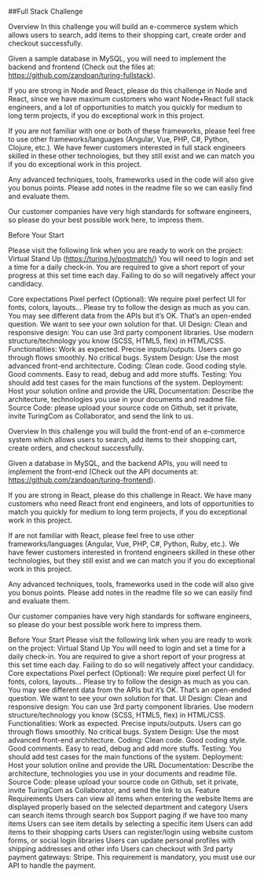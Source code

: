 ##Full Stack Challenge

Overview
In this challenge you will build an e-commerce system which allows users to search, add items to their shopping cart, create order and checkout successfully.

Given a sample database in MySQL, you will need to implement the backend and frontend (Check out the files at: https://github.com/zandoan/turing-fullstack).

If you are strong in Node and React, please do this challenge in Node and React, since we have maximum customers who want Node+React full stack engineers, and a lot of opportunities to match you quickly for medium to long term projects, if you do exceptional work in this project.

If you are not familiar with one or both of these frameworks, please feel free to use other frameworks/languages (Angular, Vue, PHP, C#, Python, Clojure, etc.). We have fewer customers interested in full stack engineers skilled in these other technologies, but they still exist and we can match you if you do exceptional work in this project.

Any advanced techniques, tools, frameworks used in the code will also give you bonus points. Please add notes in the readme file so we can easily find and evaluate them.

Our customer companies have very high standards for software engineers, so please do your best possible work here, to impress them.


Before Your Start

Please visit the following link when you are ready to work on the project: Virtual Stand Up (https://turing.ly/postmatch/)
You will need to login and set a time for a daily check-in.
You are required to give a short report of your progress at this set time each day. Failing to do so will negatively affect your candidacy.


Core expectations
Pixel perfect (Optional): We require pixel perfect UI for fonts, colors, layouts... Please try to follow the design as much as you can. You may see different data from the APIs but it’s OK. That’s an open-ended question. We want to see your own solution for that.
UI Design:
Clean and responsive design: You can use 3rd party component libraries. Use modern structure/technology you know (SCSS, HTML5, flex) in HTML/CSS.
Functionalities: Work as expected. Precise inputs/outputs. Users can go through flows smoothly. No critical bugs.
System Design: Use the most advanced front-end architecture.
Coding: Clean code. Good coding style. Good comments. Easy to read, debug and add more stuffs.
Testing: You should add test cases for the main functions of the system.
Deployment: Host your solution online and provide the URL
Documentation: Describe the architecture, technologies you use in your documents and readme file.
Source Code: please upload your source code on Github, set it private, invite TuringCom as Collaborator, and send the link to us.




 
Overview
In this challenge you will build the front-end of an e-commerce system which allows users to search, add items to their shopping cart, create orders, and checkout successfully.

Given a database in MySQL, and the backend APIs, you will need to implement the front-end (Check out the API documents at: https://github.com/zandoan/turing-frontend).

If you are strong in React, please do this challenge in React. We have many customers who need React front end engineers, and lots of opportunities to match you quickly for medium to long term projects, if you do exceptional work in this project.

If are not familiar with React, please feel free to use other frameworks/languages (Angular, Vue, PHP, C#, Python, Ruby, etc.). We have fewer customers interested in frontend engineers skilled in these other technologies, but they still exist and we can match you if you do exceptional work in this project.

Any advanced techniques, tools, frameworks used in the code will also give you bonus points. Please add notes in the readme file so we can easily find and evaluate them.

Our customer companies have very high standards for software engineers, so please do your best possible work here to impress them.

Before Your Start
Please visit the following link when you are ready to work on the project: Virtual Stand Up
You will need to login and set a time for a daily check-in.
You are required to give a short report of your progress at this set time each day. Failing to do so will negatively affect your candidacy.
Core expectations
Pixel perfect (Optional): We require pixel perfect UI for fonts, colors, layouts... Please try to follow the design as much as you can. You may see different data from the APIs but it’s OK. That’s an open-ended question. We want to see your own solution for that.
UI Design:
Clean and responsive design: You can use 3rd party component libraries. Use modern structure/technology you know (SCSS, HTML5, flex) in HTML/CSS.
Functionalities: Work as expected. Precise inputs/outputs. Users can go through flows smoothly. No critical bugs.
System Design: Use the most advanced front-end architecture.
Coding: Clean code. Good coding style. Good comments. Easy to read, debug and add more stuffs.
Testing: You should add test cases for the main functions of the system.
Deployment: Host your solution online and provide the URL
Documentation: Describe the architecture, technologies you use in your documents and readme file.
Source Code: please upload your source code on Github, set it private, invite TuringCom as Collaborator, and send the link to us.
Feature Requirements
Users can view all items when entering the website
Items are displayed properly based on the selected department and category
Users can search items through search box
Support paging if we have too many items
Users can see item details by selecting a specific item
Users can add items to their shopping carts
Users can register/login using website custom forms, or social login libraries
Users can update personal profiles with shipping addresses and other info
Users can checkout with 3rd party payment gateways: Stripe. This requirement is mandatory, you must use our API to handle the payment.